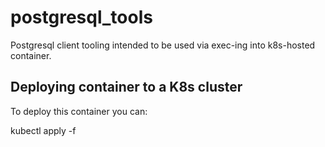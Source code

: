 # postgresql_tools
Postgresql client tooling intended to be used via exec-ing into k8s-hosted container.

## Deploying container to a K8s cluster
To deploy this container you can:

kubectl apply -f 

